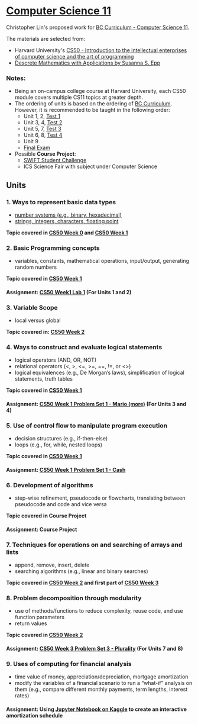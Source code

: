 # [Computer Science 11](https://curriculum.gov.bc.ca/curriculum/mathematics/11/computer-science) 
Christopher Lin's proposed work for [BC Curriculum - Computer Science 11](https://curriculum.gov.bc.ca/curriculum/mathematics/11/computer-science).

The materials are selected from: 
- Harvard University's [CS50 - Introduction to the intellectual enterprises of computer science and the art of programming](https://cs50.harvard.edu/x/2023/)
- [Descrete Mathematics with Applications by Susanna S. Epp](https://notesack.files.wordpress.com/2017/07/ebooksclub-org__discrete_mathematics_with_applications.pdf)

### Notes:
- Being an on-campus college course at Harvard University, each CS50 module covers multiple CS11 topics at greater depth.
- The ordering of units is based on the ordering of [BC Curriculum](https://curriculum.gov.bc.ca/curriculum/mathematics/11/computer-science). However, it is recommended to be taught in the following order:
  - Unit 1, 2, [Test 1](https://github.com/titancoder12/CS11/blob/main/Test1.md)
  - Unit 3, 4, [Test 2](https://github.com/titancoder12/CS11/blob/main/Test2.md)
  - Unit 5, 7, [Test 3](https://github.com/titancoder12/CS11/blob/main/Test3.md)
  - Unit 6, 8, [Test 4](https://github.com/titancoder12/CS11/blob/main/Test4.md)
  - Unit 9
  - [Final Exam](https://github.com/titancoder12/CS11/blob/main/FinalExam.md)    
- Possible **Course Project**:
  - [SWIFT Student Challenge](https://developer.apple.com/swift-student-challenge/) 
  - ICS Science Fair with subject under Computer Science 
  
## Units
### 1. Ways to represent basic data types
- [number systems (e.g., binary, hexadecimal)](https://cs50.harvard.edu/x/2023/notes/0/)
- [strings, integers, characters, floating point](https://cs50.harvard.edu/x/2023/shorts/data_types/)

**Topic covered in [CS50 Week 0](https://cs50.harvard.edu/x/2023/weeks/0/) and [CS50 Week 1](https://cs50.harvard.edu/x/2023/weeks/1/)**



### 2. Basic Programming concepts 
- variables, constants, mathematical operations, input/output, generating random numbers

**Topic covered in [CS50 Week 1](https://cs50.harvard.edu/x/2023/weeks/1/)**
#### Assignment: [CS50 Week1 Lab 1](https://cs50.harvard.edu/x/2023/labs/1/) (For Units 1 and 2)


### 3. Variable Scope
- local versus global

**Topic covered in: [CS50 Week 2](https://cs50.harvard.edu/x/2023/shorts/variables_and_scope/)**

### 4. Ways to construct and evaluate logical statements
- logical operators (AND, OR, NOT)
- relational operators (<, >, <=, >=, ==, !=, or <>)
- logical equivalences (e.g., De Morgan’s laws), simplification of logical statements, truth tables

**Topic covered in [CS50 Week 1](https://cs50.harvard.edu/x/2023/weeks/1/)**
#### Assignment: [CS50 Week 1 Problem Set 1 - Mario (more)](https://cs50.harvard.edu/x/2023/psets/1/mario/more/) (For Units 3 and 4)



### 5. Use of control flow to manipulate program execution
- decision structures (e.g., if-then-else)
- loops (e.g., for, while, nested loops)

**Topic covered in [CS50 Week 1](https://cs50.harvard.edu/x/2023/weeks/1/)**
#### Assignment: [CS50 Week 1 Problem Set 1 - Cash](https://cs50.harvard.edu/x/2023/psets/1/cash/)



### 6. Development of algorithms
- step-wise refinement, pseudocode or flowcharts, translating between pseudocode and code and vice versa

**Topic covered in Course Project**
#### Assignment: **Course Project**

### 7. Techniques for operations on and searching of arrays and lists
- append, remove, insert, delete
- searching algorithms (e.g., linear and binary searches)

**Topic covered in [CS50 Week 2](https://cs50.harvard.edu/x/2023/weeks/2/) and first part of [CS50 Week 3](https://cs50.harvard.edu/x/2023/weeks/3/)**

### 8. Problem decomposition through modularity
- use of methods/functions to reduce complexity, reuse code, and use function parameters
- return values

**Topic covered in [CS50 Week 2](https://cs50.harvard.edu/x/2023/shorts/functions/)**
#### Assignment: [CS50 Week 3 Problem Set 3 - Plurality](https://cs50.harvard.edu/x/2023/psets/3/plurality/) (For Units 7 and 8)

### 9. Uses of computing for financial analysis
- time value of money, appreciation/depreciation, mortgage amortization
- modify the variables of a financial scenario to run a “what-if” analysis on them (e.g., compare different monthly payments, term lengths, interest rates)
#### Assignment: Using [Jupyter Notebook on Kaggle](https://www.kaggle.com/code) to create an interactive amortization schedule


